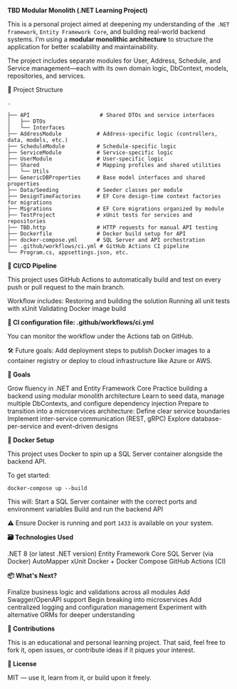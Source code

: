 **TBD Modular Monolith (.NET Learning Project)**

This is a personal project aimed at deepening my understanding of the ```.NET framework```, ```Entity Framework Core```,
and building real-world backend systems. I'm using a **modular monolithic architecture** to structure the application
for better scalability and maintainability.

The project includes separate modules for User, Address, Schedule, and Service management—each with its own domain
logic, DbContext, models, repositories, and services.


🧱 Project Structure

```plaintext
.

├── API                      # Shared DTOs and service interfaces
│   ├── DTOs
│   └── Interfaces
├── AddressModule           # Address-specific logic (controllers, data, models, etc.)
├── ScheduleModule          # Schedule-specific logic
├── ServiceModule           # Service-specific logic
├── UserModule              # User-specific logic
├── Shared                  # Mapping profiles and shared utilities
│   └── Utils
├── GenericDBProperties     # Base model interfaces and shared properties
├── Data/Seeding            # Seeder classes per module
├── DesignTimeFactories     # EF Core design-time context factories for migrations
├── Migrations              # EF Core migrations organized by module
├── TestProject             # xUnit tests for services and repositories
├── TBD.http                # HTTP requests for manual API testing
├── Dockerfile              # Docker build setup for API
├── docker-compose.yml      # SQL Server and API orchestration
├── .github/workflows/ci.yml # GitHub Actions CI pipeline
└── Program.cs, appsettings.json, etc.
```

**🔁 CI/CD Pipeline**

This project uses GitHub Actions to automatically build and test on every push or pull request to the main branch.

Workflow includes:
Restoring and building the solution
Running all unit tests with xUnit
Validating Docker image build

**📄 CI configuration file: .github/workflows/ci.yml**

You can monitor the workflow under the Actions tab on GitHub.

🛠️ Future goals: Add deployment steps to publish Docker images to a container registry or deploy to cloud infrastructure
like Azure or AWS.

**🧪 Goals**

Grow fluency in .NET and Entity Framework Core
Practice building a backend using modular monolith architecture
Learn to seed data, manage multiple DbContexts, and configure dependency injection
Prepare to transition into a microservices architecture:
Define clear service boundaries
Implement inter-service communication (REST, gRPC)
Explore database-per-service and event-driven designs

**🐳 Docker Setup**

This project uses Docker to spin up a SQL Server container alongside the backend API.

To get started:

```docker-compose up --build```

This will:
Start a SQL Server container with the correct ports and environment variables
Build and run the backend API

⚠️ Ensure Docker is running and port ```1433``` is available on your system.

**🗃️ Technologies Used**

.NET 8 (or latest .NET version)
Entity Framework Core
SQL Server (via Docker)
AutoMapper
xUnit
Docker + Docker Compose
GitHub Actions (CI)

**📦 What's Next?**

Finalize business logic and validations across all modules
Add Swagger/OpenAPI support
Begin breaking into microservices
Add centralized logging and configuration management
Experiment with alternative ORMs for deeper understanding

**🙌 Contributions**

This is an educational and personal learning project. That said, feel free to fork it, open issues, or contribute ideas
if it piques your interest.

**📄 License**

MIT — use it, learn from it, or build upon it freely.
